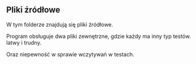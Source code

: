 ## Pliki źródłowe

W tym folderze znajdują się pliki źródłowe.

Program obsługuje dwa pliki zewnętrzne, gdzie każdy ma inny typ testów. latwy i trudny.

Oraz niepewność w sprawie wczytywań w testach.